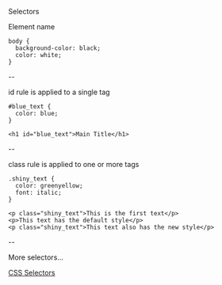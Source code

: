Selectors

Element name

```
body {
  background-color: black;
  color: white;
}
```

--

id rule is applied to a single tag

```
#blue_text {
  color: blue;
}
```

```
<h1 id="blue_text">Main Title</h1>
```

--

class rule is applied to one or more tags

```
.shiny_text {
  color: greenyellow;
  font: italic;
}
```

```
<p class="shiny_text">This is the first text</p>
<p>This text has the default style</p>
<p class="shiny_text">This text also has the new style</p>
```

--

More selectors...

[CSS Selectors](https://www.w3schools.com/cssref/css_selectors.asp)
